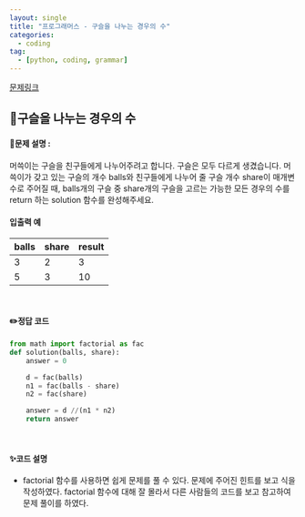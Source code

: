 ```yaml
---
layout: single
title: "프로그래머스 - 구슬을 나누는 경우의 수"
categories: 
  - coding
tag:
  - [python, coding, grammar]
--- 
```

[문제링크](https://school.programmers.co.kr/learn/courses/30/lessons/120840)  

## 📌구슬을 나누는 경우의 수
#### 📖문제 설명 :  
머쓱이는 구슬을 친구들에게 나누어주려고 합니다. 구슬은 모두 다르게 생겼습니다. 머쓱이가 갖고 있는 구슬의 개수 balls와 친구들에게 나누어 줄 구슬 개수 share이 매개변수로 주어질 때, balls개의 구슬 중 share개의 구슬을 고르는 가능한 모든 경우의 수를 return 하는 solution 함수를 완성해주세요.

#### 입출력 예  

|balls|share|result|
|---|---|---|
|3|2|3|
|5|3|10|

<br>

#### ✏️정답 코드
```python
from math import factorial as fac
def solution(balls, share):
    answer = 0

    d = fac(balls)
    n1 = fac(balls - share)
    n2 = fac(share)

    answer = d //(n1 * n2)
    return answer
```

<br>

#### ✨코드 설명
- factorial 함수를 사용하면 쉽게 문제를 풀 수 있다. 문제에 주어진 힌트를 보고 식을 작성하였다.
  factorial 함수에 대해 잘 몰라서 다른 사람들의 코드를 보고 참고하여 문제 풀이를 하였다. 
